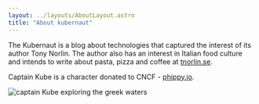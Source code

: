 ```yaml
---
layout: ../layouts/AboutLayout.astro
title: "About kubernaut"
---
```


The Kubernaut is a blog about technologies that captured the interest of its author Tony Norlin. The author also has an interest in Italian food culture and intends to write about pasta, pizza and coffee at [tnorlin.se](https://tnorlin.se).

Captain Kube is a character donated to CNCF - [phippy.io](https://phippy.io).

<div>
  <img src="/assets/about.png" class="sm:w-1/1 " alt="captain Kube exploring the greek waters">
</div>
